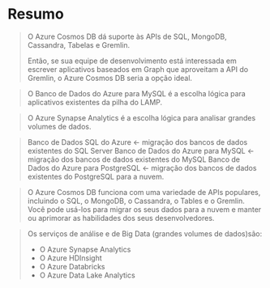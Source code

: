 # Resumo

> O Azure Cosmos DB dá suporte às APIs de SQL, MongoDB, Cassandra, Tabelas e Gremlin.
>
> Então, se sua equipe de desenvolvimento está interessada em escrever aplicativos baseados em Graph que aproveitam a API do Gremlin, o Azure Cosmos DB seria a opção ideal.

> O Banco de Dados do Azure para MySQL é a escolha lógica para aplicativos existentes da pilha do LAMP.

> O Azure Synapse Analytics é a escolha lógica para analisar grandes volumes de dados.

> Banco de Dados SQL do Azure <- migração dos bancos de dados existentes do SQL Server
> Banco de Dados do Azure para MySQL <- migração dos bancos de dados existentes do MySQL
> Banco de Dados do Azure para PostgreSQL <- migração dos bancos de dados existentes do PostgreSQL para a nuvem.

> O Azure Cosmos DB funciona com uma variedade de APIs populares, incluindo o SQL, o MongoDB, o Cassandra, o Tables e o Gremlin. Você pode usá-los para migrar os seus dados para a nuvem e manter ou aprimorar as habilidades dos seus desenvolvedores.

> Os serviços de análise e de Big Data (grandes volumes de dados)são:
>
> - O Azure Synapse Analytics
> - O Azure HDInsight
> - O Azure Databricks
> - O Azure Data Lake Analytics

